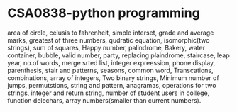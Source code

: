 # CSA0838-python programming
area of circle,
celusis to fahrenheit,
simple interset,
grade and average marks,
greatest of three numbers,
qudratic equation,
isomorphic(two strings),
sum of squares,
Happy number,
palindrome,
Bakery,
water container,
bubble,
valid number,
party,
replacing plaindrome,
staircase,
leap year,
no.of words,
merge srted list,
integer expreession,
phone display,
parenthesis,
stair and patterns,
seasons,
common word,
Transcations,
combinations,
array of integers,
Two binary strings,
Minimum number of jumps,
permutstions,
string and pattern,
anagramas,
operations for two strings,
integer and return string,
number of student users in college,
function delechars,
array numbers(smaller than current numbers).
